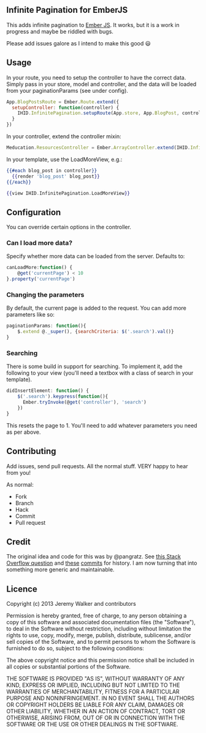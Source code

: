 Infinite Pagination for EmberJS
-----

This adds infinite pagination to [Ember JS](http://emberjs.com/). It works, but it is a work in progress and maybe be riddled with bugs.

Please add issues galore as I intend to make this good :smiley:

## Usage

In your route, you need to setup the controller to have the correct data. Simply pass in your store, model and controller, and the data will be loaded from your paginationParams (see under config).
``` javascript
App.BlogPostsRoute = Ember.Route.extend({
  setupController: function(controller) {
    IHID.InfinitePagination.setupRoute(App.store, App.BlogPost, controller)
  }
})
```
      
In your controller, extend the controller mixin:
``` javascript
Meducation.ResourcesController = Ember.ArrayController.extend(IHID.InfinitePagination.ControllerMixin)
```
      
In your template, use the LoadMoreView, e.g.:

``` handlebars
{{#each blog_post in controller}}
  {{render 'blog_post' blog_post}}
{{/each}}

{{view IHID.InfinitePagination.LoadMoreView}}
```

## Configuration

You can override certain options in the controller.

### Can I load more data?

Specify whether more data can be loaded from the server. Defaults to:

``` javascript
canLoadMore:function() {
    @get('currentPage') < 10
}.property('currentPage')
```

### Changing the parameters

By default, the current page is added to the request. You can add more parameters like so:
``` javascript
paginationParams: function(){
    $.extend @._super(), {searchCriteria: $('.search').val()}
}
```

### Searching

There is some build in support for searching. To implement it, add the following to your view (you'll need a textbox with a class of search in your template).

``` javascript
didInsertElement: function() {
    $('.search').keypress(function(){
      Ember.tryInvoke(@get('controller'), 'search')
    })
}
```

This resets the page to 1. You'll need to add whatever parameters you need as per above.

## Contributing

Add issues, send pull requests. All the normal stuff. VERY happy to hear from you!

As normal:
* Fork
* Branch
* Hack
* Commit
* Pull request

## Credit

The original idea and code for this was by @pangratz. See [this Stack Overflow question](http://stackoverflow.com/questions/11907093/infinite-scroll-with-ember-js-lazy-loading) and [these](https://github.com/pangratz/dashboard/commit/68d1728ec26dae5062eae5be43d61083cfc34f14) [commits](https://github.com/iHiD/meducation_mobile_app/commit/8bd955df461f2813de643cc47b9d8e032b1cec9c) for history. I am now turning that into something more generic and maintainable.

## Licence
Copyright (c) 2013 Jeremy Walker and contributors

Permission is hereby granted, free of charge, to any person obtaining a copy of
this software and associated documentation files (the "Software"), to deal in
the Software without restriction, including without limitation the rights to
use, copy, modify, merge, publish, distribute, sublicense, and/or sell copies
of the Software, and to permit persons to whom the Software is furnished to do
so, subject to the following conditions:

The above copyright notice and this permission notice shall be included in all
copies or substantial portions of the Software.

THE SOFTWARE IS PROVIDED "AS IS", WITHOUT WARRANTY OF ANY KIND, EXPRESS OR
IMPLIED, INCLUDING BUT NOT LIMITED TO THE WARRANTIES OF MERCHANTABILITY,
FITNESS FOR A PARTICULAR PURPOSE AND NONINFRINGEMENT. IN NO EVENT SHALL THE
AUTHORS OR COPYRIGHT HOLDERS BE LIABLE FOR ANY CLAIM, DAMAGES OR OTHER
LIABILITY, WHETHER IN AN ACTION OF CONTRACT, TORT OR OTHERWISE, ARISING FROM,
OUT OF OR IN CONNECTION WITH THE SOFTWARE OR THE USE OR OTHER DEALINGS IN THE
SOFTWARE.